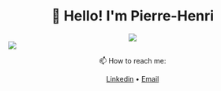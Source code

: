 <h1 align="center">👋 Hello! I'm Pierre-Henri</h3>

<div align="center">
<img src="https://readme.phbasin.vercel.app/api?username=PHBasin&hide_border=true&title_color=000000&show_icons=true&icon_color=000000">
</div>
<img src="https://readme.phbasin.vercel.app/api/top-langs/?username=PHBasin&hide_border=true&layout=compact&title_color=000000">


<div>
  <p align="center"> 📫 How to reach me: </p>
  <p align="center">
    <a href="https://www.linkedin.com/in/pierrehenribasin/">Linkedin</a> •
    <a href="mailto:basinpierrehenri@gmail.com">Email</a>
  </p>
</div>
